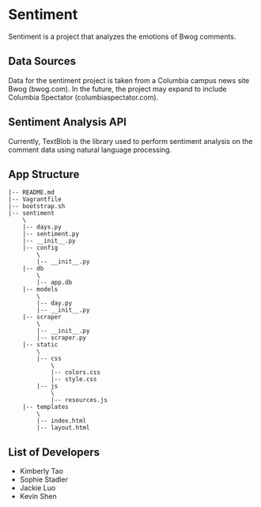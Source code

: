 # Sentiment
Sentiment is a project that analyzes the emotions of Bwog comments.

## Data Sources
Data for the sentiment project is taken from a Columbia campus news site Bwog (bwog.com). In the future, the project may expand to include Columbia Spectator (columbiaspectator.com).

## Sentiment Analysis API
Currently, TextBlob is the library used to perform sentiment analysis on the comment data using natural language processing.

## App Structure
```
|-- README.md
|-- Vagrantfile
|-- bootstrap.sh
|-- sentiment
    \
    |-- days.py
    |-- sentiment.py
    |-- __init__.py
    |-- config
        \
        |-- __init__.py
    |-- db
        \
        |-- app.db
    |-- models
        \
        |-- day.py
        |-- __init__.py
    |-- scraper
        \
        |-- __init__.py
        |-- scraper.py
    |-- static
        \
        |-- css
            \
            |-- colors.css
            |-- style.css
        |-- js
            \
            |-- resources.js
    |-- templates
        \
        |-- index.html
        |-- layout.html
```

## List of Developers
- Kimberly Tao
- Sophie Stadler
- Jackie Luo
- Kevin Shen